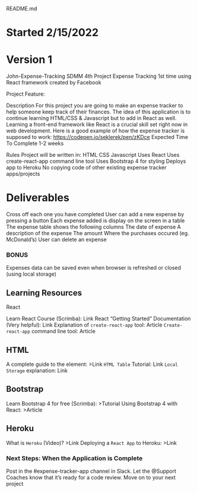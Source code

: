 README.md
# Started 2/15/2022
# Version 1

John-Expense-Tracking
SDMM 4th Project Expense Tracking 1st time using React framework created by Facebook

Project Feature:

Description
For this project you are going to make an expense tracker to help someone keep track of their finances.
The idea of this application is to continue learning HTML/CSS & Javascript but to add in React as well. Learning a front-end framework like React is a crucial skill set right now in web development.
Here is a good example of how the expense tracker is supposed to work: https://codepen.io/seklerek/pen/zKDce
Expected Time To Complete
1-2 weeks

Rules
Project will be written in:
HTML
CSS
Javascript
Uses React
Uses create-react-app command line tool
Uses Bootstrap 4 for styling
Deploys app to Heroku
No copying code of other existing expense tracker apps/projects

# Deliverables
Cross off each one you have completed
User can add a new expense by pressing a button
Each expense added is display on the screen in a table
The expense table shows the following columns
The date of expense
A description of the expense
The amount
Where the purchases occured (eg. McDonald’s)
User can delete an expense
### BONUS
Expenses data can be saved even when browser is refreshed or closed (using local storage)
## Learning Resources
React
>
Learn React Course (Scrimba): 
Link
React “Getting Started” Documentation (Very helpful): 
Link
Explanation of `create-react-app` tool: Article
`Create-react-app` command line tool: Article
>
## HTML
>
A complete guide to the <table> element: >Link
`HTML Table` Tutorial: Link
`Local Storage` explanation: Link
>
## Bootstrap
Learn Bootstrap 4 for free (Scrimba): >Tutorial
Using Bootstrap 4 with React: >Article
## Heroku
What is `Heroku` (Video)? >Link
Deploying a `React App` to Heroku: >Link
### Next Steps: When the Application is Complete
Post in the #expense-tracker-app channel in Slack. Let the @Support Coaches know that it’s ready for a code review.
Move on to your next project

